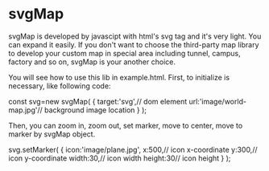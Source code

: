 # svgMap

svgMap is developed by javascipt with html's svg tag and it's very light. You can expand it easily.
If you don't want to choose the third-party map library to develop your custom map in special area
including tunnel, campus, factory and so on, svgMap is your another choice.

You will see how to use this lib in example.html. First, to initialize is necessary, like following code:

const svg=new svgMap(
	{
		target:'svg',// dom element
		url:'image/world-map.jpg'// background image location
	}
);

Then, you can zoom in, zoom out, set marker, move to center, move to marker by svgMap object.

svg.setMarker(
	{
		icon:'image/plane.jpg',
		x:500,// icon x-coordinate
		y:300,// icon y-coordinate
		width:30,// icon width
		height:30// icon height
	}
);
